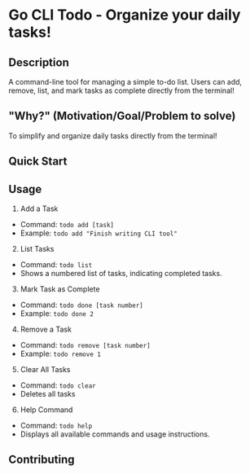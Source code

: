 # Go CLI Todo - Organize your daily tasks!

## Description
A command-line tool for managing a simple to-do list. Users can add, remove, list, and mark tasks as complete directly from the terminal!

## "Why?" (Motivation/Goal/Problem to solve)
To simplify and organize daily tasks directly from the terminal! 

## Quick Start

## Usage
1. Add a Task
  - Command: `todo add [task]`
  - Example: `todo add "Finish writing CLI tool"`
2. List Tasks
  - Command:  `todo list`
  - Shows a numbered list of tasks, indicating completed tasks.
3. Mark Task as Complete
  - Command: `todo done [task number]`
  - Example: `todo done 2`
4. Remove a Task
  - Command: `todo remove [task number]`
  - Example: `todo remove 1`
5. Clear All Tasks
  - Command: `todo clear`
  - Deletes all tasks
6. Help Command
  - Command: `todo help`
  - Displays all available commands and usage instructions.


## Contributing
